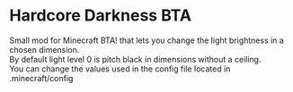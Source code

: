 # Hardcore Darkness BTA
Small mod for Minecraft BTA! that lets you change the light brightness in a chosen dimension.\
By default light level 0 is pitch black in dimensions without a ceiling. \
You can change the values used in the config file located in .minecraft/config
